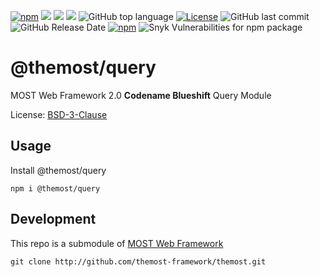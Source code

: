 [![npm](https://img.shields.io/npm/v/@themost%2Fquery.svg)](https://www.npmjs.com/package/@themost%2Fquery)
![](https://img.shields.io/david/themost-framework/themost?path=modules%2F%40themost%2Fquery) ![](https://img.shields.io/david/peer/themost-framework/themost?path=modules%2F%40themost%2Fquery)
![](https://img.shields.io/david/dev/themost-framework/themost?path=modules%2F%40themost%2Fquery)
![GitHub top language](https://img.shields.io/github/languages/top/themost-framework/themost)
[![License](https://img.shields.io/npm/l/@themost/query)](https://github.com/themost-framework/themost/blob/master/LICENSE)
![GitHub last commit](https://img.shields.io/github/last-commit/themost-framework/themost)
![GitHub Release Date](https://img.shields.io/github/release-date/themost-framework/themost)
[![npm](https://img.shields.io/npm/dw/@themost/data)](https://www.npmjs.com/package/@themost%2Fquery)
![Snyk Vulnerabilities for npm package](https://img.shields.io/snyk/vulnerabilities/npm/@themost/query)

# @themost/query
MOST Web Framework 2.0 **Codename Blueshift** Query Module


License: [BSD-3-Clause](https://github.com/kbarbounakis/themost/blob/master/LICENSE)

## Usage

Install @themost/query

    npm i @themost/query

## Development

This repo is a submodule of [MOST Web Framework](http://github.com/themost-framework/themost)

    git clone http://github.com/themost-framework/themost.git